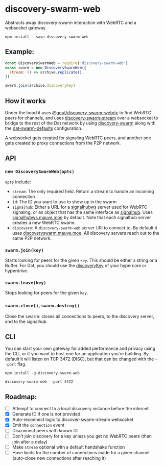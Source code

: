 # discovery-swarm-web
Abstracts away discovery-swarm interaction with WebRTC and a websocket gateway.

```shell
npm install --save discovery-swarm-web
```

## Example:

```js
const DiscoverySwarmWeb = require('discovery-swarm-web')
const swarm = new DiscoverySwarmWeb({
  stream: () => archive.replicate(),
})

swarm.join(archive.discoveryKey)
```

## How it works

Under the hood it uses [@geut/discovery-swarm-webrtc](https://www.npmjs.com/package/@geut/discovery-swarm-webrtc) to find WebRTC peers for channels, and uses [discovery-swarm-stream](https://www.npmjs.com/package/discovery-swarm-stream) over a websocket to bridge to the rest of the Dat network by using [discovery-swarm](https://www.npmjs.com/package/discovery-swarm) along with the [dat-swarm-defaults](https://www.npmjs.com/package/dat-swarm-defaults) configuration.

A websocket gets created for signaling WebRTC peers, and another one gets created to proxy connections from the P2P network.

## API

### `new DiscoverySwarmWeb(opts)`

`opts` include:
  - `stream`: The only required field. Return a stream to handle an incoming connection
  - `id`: The ID you want to use to show up in the swarm
  - `signalhub`: Either a URL for a [signalhubws](https://www.npmjs.com/package/signalhubws) server used for WebRTC signaling, or an object that has the same interface as [signalhub](https://www.npmjs.com/package/signalhub). Uses [signalhubws.mauve.moe](wss://signalhubws.mauve.moe) by default. Note that each signalhub server creates a new WebRTC swarm.
  - `discovery`: A `discovery-swarm-web` server URl to connect to. By default it uses [discoveryswarm.mauve.moe](wss://discoveryswarm.mauve.moe). All discovery servers reach out to the same P2P network.

### `swarm.join(key)`

Starts looking for peers for the given `key`. This should be either a string or a Buffer. For Dat, you should use the [discoveryKey](https://github.com/mafintosh/hypercore#feeddiscoverykey) of your hypercore or hyperdrive.

### `swarm.leave(key)`

Stops looking for peers for the given `key`.

### `swarm.close()`, `swarm.destroy()`

Close the swarm: closes all connections to peers, to the discovery server, and to the signalhub.

## CLI

You can start your own gateway for added performance and privacy using the CLI, or if you want to host one for an application you're building. By default it will listen on TCP 3472 (DISC), but that can be changed with the `--port` flag.

```shell
npm install -g discovery-swarm-web

discovery-swarm-web --port 3472
```

## Roadmap:

- [ ] Attempt to connect to a local discovery instance before the internet
- [x] Generate ID if one is not provided
- [x] Auto-reconnect logic to discover-swarm-stream websocket
- [x] Emit the `connection` event
- [ ] Disconnect peers with known ID
- [ ] Don't join discovery for a key unless you get no WebRTC peers (then join after a delay)
- [ ] Make `stream` optional with a default handshake function
- [ ] Have limits for the number of connections made for a given channel (auto-close new connections after reaching it)
